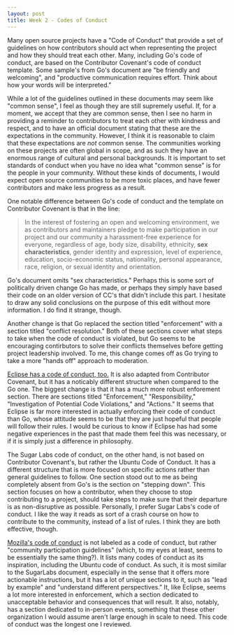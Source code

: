 ```yaml
---
layout: post
title: Week 2 - Codes of Conduct
---
```


Many open source projects have a "Code of Conduct" that provide a set of guidelines on how contributors should act when representing the project and how they should treat each other. Many, including Go's code of conduct, are based on the Contributor Covenant's code of conduct template. Some sample's from Go's document are "be friendly and welcoming", and "productive communication requires effort. Think about how your words will be interpreted."

<!--more-->


While a lot of the guidelines outlined in these documents may seem like "common sense", I feel as though they are still supremely useful. If, for a moment, we accept that they are common sense, then I see no harm in providing a reminder to contributors to treat each other with kindness and respect, and to have an official document stating that these are the expectations in the community. However, I think it is reasonable to claim that these expectations are *not* common sense. The communities working on these projects are often global in scope, and as such they have an enormous range of cultural and personal backgrounds. It is important to set standards of conduct when you have no idea what "common sense" is for the people in your community. Without these kinds of documents, I would expect open source communities to be more toxic places, and have fewer contributors and make less progress as a result.

One notable difference between Go's code of conduct and the template on Contributor Covenant is that in the line:
> In the interest of fostering an open and welcoming environment, we as contributors and maintainers pledge to make participation in our project and our community a harassment-free experience for everyone, regardless of age, body size, disability, ethnicity, **sex characteristics**, gender identity and expression, level of experience, education, socio-economic status, nationality, personal appearance, race, religion, or sexual identity and orientation.

Go's document omits "sex characteristics." Perhaps this is some sort of politically driven change Go has made, or perhaps they simply have based their code on an older version of CC's that didn't include this part. I hesitate to draw any solid conclusions on the purpose of this edit without more information. I do find it strange, though.

Another change is that Go replaced the section titled "enforcement" with a section titled "conflict resolution." Both of these sections cover what steps to take when the code of conduct is violated, but Go seems to be encouraging contirbutors to solve their conflicts themselves before getting project leadership involved. To me, this change comes off as Go trying to take a more "hands off" approach to moderation.

[Eclipse has a code of conduct, too.](https://www.eclipse.org/org/documents/Community_Code_of_Conduct.php) It is also adapted from Contributor Covenant, but it has a noticably different structure when compared to the Go one. The biggest change is that it has a much more robust enforement section. There are sections titled "Enforcement," "Responsibility," "Investigation of Potential Code Violations," and "Actions." It seems that Eclipse is far more interested in actually enforcing their code of conduct than Go, whose attitude seems to be that they are just hopeful that people will follow their rules. I would be curious to know if Eclipse has had some negative experiences in the past that made them feel this was necessary, or if it is simply just a difference in philosophy.

The Sugar Labs code of conduct, on the other hand, is not based on Contributor Covenant's, but rather the Ubuntu Code of Conduct. It has a different structure that is more focused on specific actions rather than general guidelines to follow. One section stood out to me as being completely absent from Go's is the section on "stepping down". This section focuses on how a contributor, when they choose to stop contributing to a project, should take steps to make sure that their departure is as non-disruptive as possible. Personally, I prefer Sugar Labs's code of conduct. I like the way it reads as sort of a crash course on how to contribute to the community, instead of a list of rules. I think they are both effective, though.

[Mozilla's code of conduct](https://www.mozilla.org/en-US/about/governance/policies/participation/) is not labeled as a code of conduct, but rather "community participation guidelines" (which, to my eyes at least, seems to be essentially the same thing?). It lists many codes of conduct as its inspiration, including the Ubuntu code of conduct. As such, it is most similar to the SugarLabs document, especially in the sense that it offers more actionable instructions, but it has a lot of unique sections to it, such as "lead by example" and "understand different perspectives." It, like Eclipse, seems a lot more interested in enforcement, which a section dedicated to unacceptable behavior and consequences that will result. It also, notably, has a section dedicated to in-person events, something that these other organization I would assume aren't large enough in scale to need. This code of conduct was the longest one I reviewed.